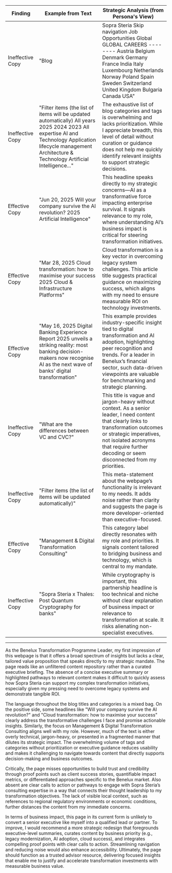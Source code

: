 | Finding          | Example from Text                                                                                                                          | Strategic Analysis (from Persona's View)                                                                                                                                                                                                                           |
| ---------------- | ----------------------------------------------------------------------------------------------------------------------------------------- | ------------------------------------------------------------------------------------------------------------------------------------------------------------------------------------------------------------------------------------------------------------------ |
| Ineffective Copy | "Blog | Sopra Steria Skip navigation Job Opportunities Global GLOBAL CAREERS -------- Austria Belgium Denmark Germany France India Italy Luxembourg Netherlands Norway Poland Spain Sweden Switzerland United Kingdom Bulgaria Canada USA" | This opening is cluttered and unfocused for an executive audience. It reads like a site map rather than a clear, purposeful entry point. As a Transformation Programme Leader, I need a succinct value proposition upfront, not a navigation dump that dilutes my focus. |
| Ineffective Copy | "Filter items (the list of items will be updated automatically) All years 2025 2024 2023 All expertise AI and Technology Application lifecycle management Architecture & Technology Artificial Intelligence..." | The exhaustive list of blog categories and tags is overwhelming and lacks prioritization. While I appreciate breadth, this level of detail without curation or guidance does not help me quickly identify relevant insights to support strategic decisions.                |
| Effective Copy   | "Jun 20, 2025 Will your company survive the AI revolution? 2025 Artificial Intelligence"                                                    | This headline speaks directly to my strategic concerns—AI as a transformative force impacting enterprise survival. It signals relevance to my role, where understanding AI’s business impact is critical for steering transformation initiatives.                     |
| Effective Copy   | "Mar 28, 2025 Cloud transformation: how to maximise your success 2025 Cloud & Infrastructure Platforms"                                    | Cloud transformation is a key vector in overcoming legacy system challenges. This article title suggests practical guidance on maximizing success, which aligns with my need to ensure measurable ROI on technology investments.                                        |
| Effective Copy   | "May 16, 2025 Digital Banking Experience Report 2025 unveils a striking reality: most banking decision-makers now recognise AI as the next wave of banks’ digital transformation" | This example provides industry-specific insight tied to digital transformation and AI adoption, highlighting peer recognition and trends. For a leader in Benelux’s financial sector, such data-driven viewpoints are valuable for benchmarking and strategic planning. |
| Ineffective Copy | "What are the differences between VC and CVC?"                                                                                           | This title is vague and jargon-heavy without context. As a senior leader, I need content that clearly links to transformation outcomes or strategic imperatives, not isolated acronyms that require further decoding or seem disconnected from my priorities.       |
| Ineffective Copy | "Filter items (the list of items will be updated automatically)"                                                                          | This meta-statement about the webpage’s functionality is irrelevant to my needs. It adds noise rather than clarity and suggests the page is more developer-oriented than executive-focused.                                                                            |
| Effective Copy   | "Management & Digital Transformation Consulting"                                                                                         | This category label directly resonates with my role and priorities. It signals content tailored to bridging business and technology, which is central to my mandate.                                                                                                   |
| Ineffective Copy | "Sopra Steria x Thales: Post Quantum Cryptography for banks"                                                                             | While cryptography is important, this partnership headline is too technical and niche without clear explanation of business impact or relevance to transformation at scale. It risks alienating non-specialist executives.                                               |


---

As the Benelux Transformation Programme Leader, my first impression of this webpage is that it offers a broad spectrum of insights but lacks a clear, tailored value proposition that speaks directly to my strategic mandate. The page reads like an unfiltered content repository rather than a curated executive briefing. The absence of a concise executive summary or highlighted pathways to relevant content makes it difficult to quickly assess how Sopra Steria can support my complex transformation initiatives, especially given my pressing need to overcome legacy systems and demonstrate tangible ROI.

The language throughout the blog titles and categories is a mixed bag. On the positive side, some headlines like "Will your company survive the AI revolution?" and "Cloud transformation: how to maximise your success" clearly address the transformative challenges I face and promise actionable insights. Similarly, the focus on Management & Digital Transformation Consulting aligns well with my role. However, much of the text is either overly technical, jargon-heavy, or presented in a fragmented manner that dilutes its strategic impact. The overwhelming volume of tags and categories without prioritization or executive guidance reduces usability and makes it challenging to navigate towards content that directly supports decision-making and business outcomes.

Critically, the page misses opportunities to build trust and credibility through proof points such as client success stories, quantifiable impact metrics, or differentiated approaches specific to the Benelux market. Also absent are clear calls to action or pathways to engage with Sopra Steria’s consulting expertise in a way that connects their thought leadership to my transformation objectives. The lack of visible local context, such as references to regional regulatory environments or economic conditions, further distances the content from my immediate concerns.

In terms of business impact, this page in its current form is unlikely to convert a senior executive like myself into a qualified lead or partner. To improve, I would recommend a more strategic redesign that foregrounds executive-level summaries, curates content by business priority (e.g., legacy modernization, AI adoption, cloud success), and integrates compelling proof points with clear calls to action. Streamlining navigation and reducing noise would also enhance accessibility. Ultimately, the page should function as a trusted advisor resource, delivering focused insights that enable me to justify and accelerate transformation investments with measurable business value.